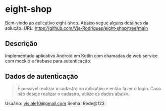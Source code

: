 # eight-shop

Bem-vindo ao aplicativo eight-shop. Abaixo segue alguns detalhes da solução.
URL: https://github.com/Vis-Rodrigues/eight-shop/tree/main

## Descrição

Implementado aplicativo Android em Kotlin com chamadas de web service com mockio e firebase para autenticação.

## Dados de autenticação

> É possível realizar o cadastro no aplicativo e então fazer o login. Caso não deseje realizar o cadastro, utilize os dados abaixo.

Usuário: vis.ale10@gmail.com
Senha: Rede@123

